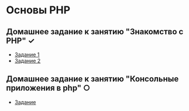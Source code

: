 # Основы PHP

## Домашнее задание к занятию "Знакомство с PHP" ✓
- [Задание 1](https://replit.com/@galinkavin/3-opriedielieniie-tipa-pieriemiennoi#index.php)
- [Задание 2](https://replit.com/@galinkavin/Osnovy-PHP)

## Домашнее задание к занятию "Консольные приложения в php" ○
- [Задание](https://github.com/Galinka-V/-PHP/blob/main/index.php)
